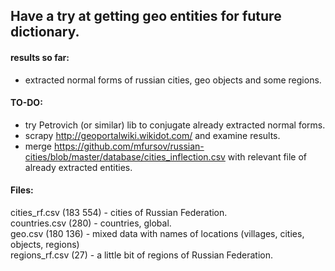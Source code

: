 ## Have a try at getting geo entities for future dictionary.
  
#### results so far:  
- extracted normal forms of russian cities, geo objects and some regions.  
  
#### TO-DO:  
- try Petrovich (or similar) lib to conjugate already extracted normal forms.  
- scrapy http://geoportalwiki.wikidot.com/ and examine results.  
- merge https://github.com/mfursov/russian-cities/blob/master/database/cities_inflection.csv with relevant file of already extracted entities.  
  
#### Files:
<file name>     <lines>     <description>
cities_rf.csv   (183 554) - cities of Russian Federation.  
countries.csv   (280)     - countries, global.  
geo.csv         (180 136) - mixed data with names of locations (villages, cities, objects, regions)  
regions_rf.csv  (27)      - a little bit of regions of Russian Federation.  
